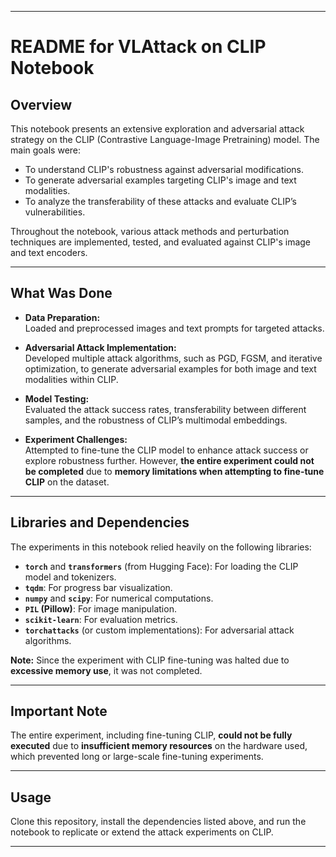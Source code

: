 
***

# README for VLAttack on CLIP Notebook

## Overview

This notebook presents an extensive exploration and adversarial attack strategy on the CLIP (Contrastive Language-Image Pretraining) model. The main goals were:

- To understand CLIP's robustness against adversarial modifications.
- To generate adversarial examples targeting CLIP's image and text modalities.
- To analyze the transferability of these attacks and evaluate CLIP’s vulnerabilities.

Throughout the notebook, various attack methods and perturbation techniques are implemented, tested, and evaluated against CLIP's image and text encoders.

***

## What Was Done

- **Data Preparation:**  
  Loaded and preprocessed images and text prompts for targeted attacks.

- **Adversarial Attack Implementation:**  
  Developed multiple attack algorithms, such as PGD, FGSM, and iterative optimization, to generate adversarial examples for both image and text modalities within CLIP.

- **Model Testing:**  
  Evaluated the attack success rates, transferability between different samples, and the robustness of CLIP’s multimodal embeddings.

- **Experiment Challenges:**  
  Attempted to fine-tune the CLIP model to enhance attack success or explore robustness further. However, **the entire experiment could not be completed** due to **memory limitations when attempting to fine-tune CLIP** on the dataset.

***

## Libraries and Dependencies

The experiments in this notebook relied heavily on the following libraries:

- **`torch`** and **`transformers`** (from Hugging Face): For loading the CLIP model and tokenizers.
- **`tqdm`**: For progress bar visualization.
- **`numpy`** and **`scipy`**: For numerical computations.
- **`PIL` (Pillow)**: For image manipulation.
- **`scikit-learn`**: For evaluation metrics.
- **`torchattacks`** (or custom implementations): For adversarial attack algorithms.

**Note:** Since the experiment with CLIP fine-tuning was halted due to **excessive memory use**, it was not completed.

***

## Important Note
The entire experiment, including fine-tuning CLIP, **could not be fully executed** due to **insufficient memory resources** on the hardware used, which prevented long or large-scale fine-tuning experiments.

***

## Usage
Clone this repository, install the dependencies listed above, and run the notebook to replicate or extend the attack experiments on CLIP.

***
